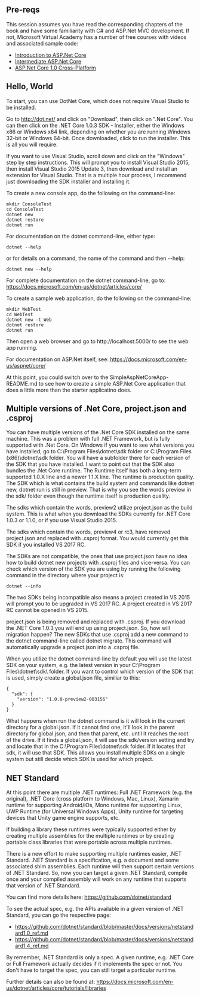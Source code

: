 Pre-reqs
--------
This session assumes you have read the corresponding chapters of the book and have some familiarity with C# and ASP.Net MVC development. If not, Microsoft Virtual Academy has a number of free courses with videos and associated sample code:
  - [Introduction to ASP.Net Core](https://mva.microsoft.com/en-US/training-courses/introduction-to-aspnet-core-10-16841?l=JWZaodE6C_5706218965)
  - [Intermediate ASP.Net Core](https://mva.microsoft.com/en-US/training-courses/intermediate-aspnet-core-10-16964?l=Kvl35KmJD_4306218965)
  - [ASP.Net Core 1.0 Cross-Platform](https://mva.microsoft.com/en-US/training-courses/intermediate-aspnet-core-10-16964?l=Kvl35KmJD_4306218965)

Hello, World
------------
To start, you can use DotNet Core, which does not require Visual Studio to be installed.

Go to http://dot.net/ and click on "Download", then click on ".Net Core". You can then click on the .NET Core 1.0.3 SDK - Installer, either the Windows x86 or Windows x64 link, depending on whether you are running Windows 32-bit or Windows 64-bit. Once downloaded, click to run the installer. This is all you will require.

If you want to use Visual Studio, scroll down and click on the "Windows" step by step instructions. This will prompt you to install Visual Studio 2015, then install Visual Studio 2015 Update 3, then download and install an extension for Visual Studio. That is a multiple hour process, I recommend just downloading the SDK installer and installing it.

To create a new console app, do the following on the command-line:
```
mkdir ConsoleTest
cd ConsoleTest
dotnet new
dotnet restore
dotnet run
```

For documentation on the dotnet command-line, either type:
```
dotnet --help
```
or for details on a command, the name of the command and then --help:
```
dotnet new --help
```

For complete documentation on the dotnet command-line, go to: https://docs.microsoft.com/en-us/dotnet/articles/core/

To create a sample web application, do the following on the command-line:
```
mkdir WebTest
cd WebTest
dotnet new -t Web
dotnet restore
dotnet run
```

Then open a web browser and go to http://localhost:5000/ to see the web app running.

For documentation on ASP.Net itself, see: https://docs.microsoft.com/en-us/aspnet/core/

At this point, you could switch over to the SimpleAspNetCoreApp-README.md to see how to create a simple ASP.Net Core application that does a little more than the starter applicatino does.

Multiple versions of .Net Core, project.json and .csproj
--------------------------------------------
You can have multiple versions of the .Net Core SDK installed on the same machine. This was a problem with full .NET Framework, but is fully supported with .Net Core. On Windows if you want to see what versions you have installed, go to C:\Program Files\dotnet\sdk folder or C:\Program Files (x86)\dotnet\sdk folder. You will have a subfolder there for each version of the SDK that you have installed. I want to point out that the SDK also bundles the .Net Core runtime. The Runtime itself has both a long-term supported 1.0.X line and a newer 1.1.X line. The runtime is production quality. The SDK which is what contains the build system and commands like dotnet new, dotnet run is still in preview. That is why you see the words preview in the sdk/ folder even though the runtime itself is production quality.

The sdks which contain the words, preview2 utilize project.json as the build system. This is what when you download the SDKs currently for .NET Core 1.0.3 or 1.1.0, or if you use Visual Studio 2015.

The sdks which contain the words, preview4 or rc3, have removed project.json and replaced with .csproj format. You would currently get this SDK if you installed VS 2017 RC.

The SDKs are not compatible, the ones that use project.json have no idea how to build dotnet new projects with .csproj files and vice-versa. You can check which version of the SDK you are using by running the following command in the directory where your project is:
```
dotnet --info
```

The two SDKs being incompatible also means a project created in VS 2015 will prompt you to be upgraded in VS 2017 RC. A project created in VS 2017 RC cannot be opened in VS 2015.

project.json is being removed and replaced with .csproj. If you download the .NET Core 1.0.3 you will end up using project.json. So, how will migration happen? The new SDKs that use .csproj add a new command to the dotnet command-line called dotnet migrate. This command will automatically upgrade a project.json into a .csproj file.

When you utilize the dotnet command-line by default you will use the latest SDK on your system, e.g. the latest version in your C:\Program Files\dotnet\sdk\ folder. If you want to control which version of the SDK that is used, simply create a global.json file, similiar to this:
```
{
  "sdk": {
    "version": "1.0.0-preview2-003156"
  }
}
```

What happens when run the dotnet command is it will look in the current directory for a global.json. If it cannot find one, it'll look in the parent directory for global.json, and then that parent, etc. until it reaches the root of the drive. If it finds a global.json, it will use the sdk/version setting and try and locate that in the C:\Program Files\dotnet\sdk folder. If it locates that sdk, it will use that SDK. This allows you install multiple SDKs on a single system but still decide which SDK is used for which project.

NET Standard
------------
At this point there are multiple .NET runtimes: Full .NET Framework (e.g. the original), .NET Core (cross platform to Windows, Mac, Linux), Xamarin runtime for supporting Android/iOs, Mono runtime for supporting Linux, UWP Runtime (for Universal Windows Apps), Unity runtime for targeting devices that Unity game engine supports, etc.

If building a library these runtimes were typically supported either by creating multiple assemblies for the multiple runtimes or by creating portable class libraries that were portable across multiple runtimes.

There is a new effort to make supporting multiple runtimes easier, .NET Standard. .NET Standard is a specification, e.g. a document and some associated shim assemblies. Each runtime will then support certain versions of .NET Standard. So, now you can target a given .NET Standard, compile once and your compiled assembly will work on any runtime that supports that version of .NET Standard.

You can find more details here:
https://github.com/dotnet/standard

To see the actual spec, e.g. the APIs available in a given version of .NET Standard, you can go the respective page:
  * https://github.com/dotnet/standard/blob/master/docs/versions/netstandard1.0_ref.md
  * https://github.com/dotnet/standard/blob/master/docs/versions/netstandard1.4_ref.md
  
By remember, .NET Standard is only a spec. A given runtime, e.g. .NET Core or Full Framework actually decides if it implements the spec or not. You don't have to target the spec, you can still target a particular runtime.

Further details can also be found at: https://docs.microsoft.com/en-us/dotnet/articles/core/tutorials/libraries
